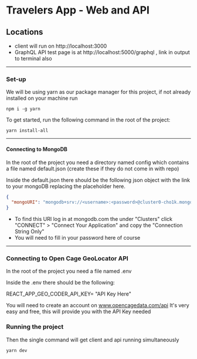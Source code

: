 # Travelers App - Web and API

## Locations

- client will run on http://localhost:3000
- GraphQL API test page is at http://localhost:5000/graphql , link in output to terminal also

---

### Set-up

We will be using yarn as our package manager for this project, if not already installed on your machine run

```
npm i -g yarn
```

To get started, run the following command in the root of the project:

```
yarn install-all
```

---

#### Connecting to MongoDB

In the root of the project you need a directory named config which contains a file named default.json (create these if they do not come in with repo)

Inside the default.json there should be the following json object with the link to your mongoDB replacing the placeholder here.

```json
{
  "mongoURI": "mongodb+srv://<username>:<password>@cluster0-cho1k.mongodb.net/test?retryWrites=true"
}
```

- To find this URI log in at mongodb.com the under "Clusters" click "CONNECT" > "Connect Your Application" and copy the "Connection String Only"
- You will need to fill in your password here of course

---

### Connecting to Open Cage GeoLocator API

In the root of the project you need a file named .env

Inside the .env there should be the following:

REACT_APP_GEO_CODER_API_KEY= "API Key Here"

You will need to create an account on www.opencagedata.com/api
It's very easy and free, this will provide you with the API Key needed

### Running the project

Then the single command will get client and api running simultaneously

```
yarn dev
```
